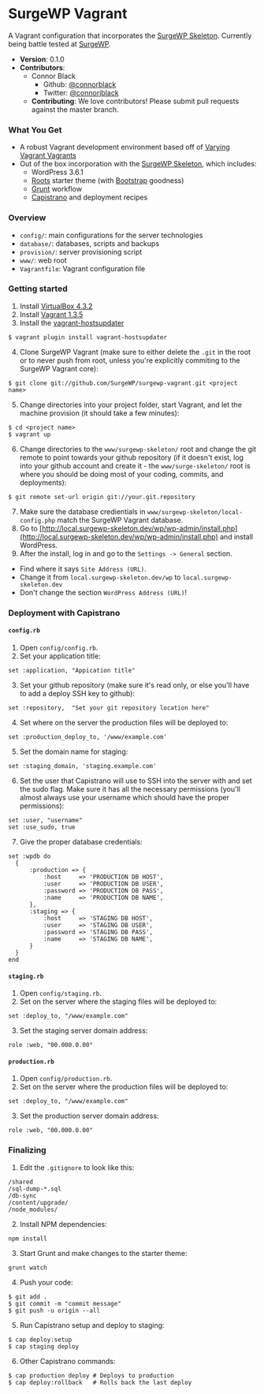 # SurgeWP Vagrant
A Vagrant configuration that incorporates the [SurgeWP Skeleton](https://github.com/SurgeWP/surgewp-skeleton). Currently being battle tested at [SurgeWP](http://www.surgewp.com/).

  * **Version**: 0.1.0
  * **Contributors**:
    * Connor Black 
      * Github: [@connorblack](http://github.com/connorblack)
      * Twitter: [@connorjblack](https://twitter.com/connorjblack)
    * **Contributing**: We love contributors! Please submit pull requests against the master branch.

### What You Get

  * A robust Vagrant development environment based off of [Varying Vagrant Vagrants](https://github.com/10up/varying-vagrant-vagrants)
  * Out of the box incorporation with the [SurgeWP Skeleton](https://github.com/SurgeWP/surgewp-skeleton), which includes:
    * WordPress 3.6.1
    * [Roots](http://roots.io/) starter theme (with [Bootstrap](http://getbootstrap.com/) goodness)
    * [Grunt](http://gruntjs.com/) workflow
    * [Capistrano](http://www.capistranorb.com/) and deployment recipes 

### Overview

  * `config/`: main configurations for the server technologies
  * `database/`: databases, scripts and backups
  * `provision/`: server provisioning script
  * `www/`: web root
  * `Vagrantfile`: Vagrant configuration file

### Getting started

1. Install [VirtualBox 4.3.2](https://www.virtualbox.org/wiki/Downloads)
2. Install [Vagrant 1.3.5](http://downloads.vagrantup.com/tags/v1.3.5)
3. Install the [vagrant-hostsupdater](https://github.com/cogitatio/vagrant-hostsupdater)

  ```
  $ vagrant plugin install vagrant-hostsupdater
  ```
4. Clone SurgeWP Vagrant (make sure to either delete the `.git` in the root or to never push from root, unless you're explicitly commiting to the SurgeWP Vagrant core):

  ```
  $ git clone git://github.com/SurgeWP/surgewp-vagrant.git <project name>
  ```
5. Change directories into your project folder, start Vagrant, and let the machine provision (it should take a few minutes):

  ```
  $ cd <project name>
  $ vagrant up
  ```
6. Change directories to the `www/surgewp-skeleton/` root and change the git remote to point towards your github repository (if it doesn't exist, log into your github account and create it - the `www/surge-skeleton/` root is where you should be doing most of your coding, commits, and deployments):

  ```
  $ git remote set-url origin git://your.git.repository
  ```
7. Make sure the database credientials in `www/surgewp-skeleton/local-config.php` match the SurgeWP Vagrant database.
8. Go to [http://local.surgewp-skeleton.dev/wp/wp-admin/install.php](http://local.surgewp-skeleton.dev/wp/wp-admin/install.php) and install WordPress.
9. After the install, log in and go to the `Settings -> General` section.
  * Find where it says `Site Address (URL)`.
  * Change it from `local.surgewp-skeleton.dev/wp` to `local.surgewp-skeleton.dev`
  * Don't change the section `WordPress Address (URL)`!

### Deployment with Capistrano
#### `config.rb`

1. Open `config/config.rb`.
2. Set your application title:

  ```
  set :application, "Appication title"
  ```
3. Set your github repository (make sure it's read only, or else you'll have to add a deploy SSH key to github):

  ```
  set :repository,  "Set your git repository location here"
  ```
4. Set where on the server the production files will be deployed to:
  
  ```
  set :production_deploy_to, '/www/example.com'
  ```
5. Set the domain name for staging:

  ```
  set :staging_domain, 'staging.example.com'
  ```
6. Set the user that Capistrano will use to SSH into the server with and set the sudo flag. Make sure it has all the necessary permissions (you'll almost always use your username which should have the proper permissions):

  ```
  set :user, "username"
  set :use_sudo, true
  ```
7. Give the proper database credentials:

  ```
  set :wpdb do
  	{
  		:production => {
  			:host     => 'PRODUCTION DB HOST',
  			:user     => 'PRODUCTION DB USER',
  			:password => 'PRODUCTION DB PASS',
  			:name     => 'PRODUCTION DB NAME',
  		},
  		:staging => {
  			:host     => 'STAGING DB HOST',
  			:user     => 'STAGING DB USER',
  			:password => 'STAGING DB PASS',
  			:name     => 'STAGING DB NAME',
  		}
  	}
  end
  ```
  
#### `staging.rb`
1. Open `config/staging.rb`.
2. Set on the server where the staging files will be deployed to:

  ```
  set :deploy_to, "/www/example.com"
  ```
3. Set the staging server domain address:

  ```
  role :web, "00.000.0.00"
  ```
  
#### `production.rb`
1. Open `config/production.rb`.
2. Set on the server where the production files will be deployed to:

  ```
  set :deploy_to, "/www/example.com"
  ```
3. Set the production server domain address:

  ```
  role :web, "00.000.0.00"
  ```

### Finalizing
1. Edit the `.gitignore` to look like this:

  ```
  /shared
  /sql-dump-*.sql
  /db-sync
  /content/upgrade/
  /node_modules/
  ```
2. Install NPM dependencies:

  ```
  npm install
  ```
3. Start Grunt and make changes to the starter theme:
  
  ```
  grunt watch
  ```
4. Push your code:
  
  ```
  $ git add .
  $ git commit -m "commit message"
  $ git push -u origin --all
  ```
5. Run Capistrano setup and deploy to staging:
  
  ```
  $ cap deploy:setup
  $ cap staging deploy
  ```
6. Other Capistrano commands:
  
  ```
  $ cap production deploy # Deploys to production
  $ cap deploy:rollback   # Rolls back the last deploy
  ```
  
